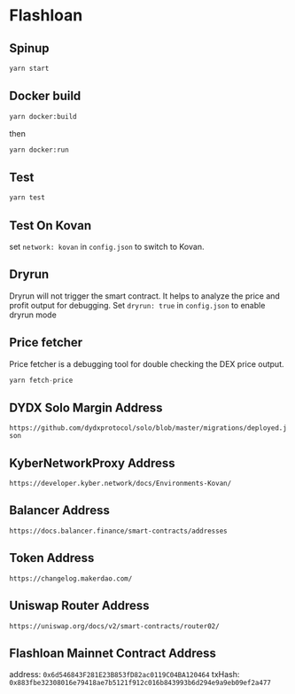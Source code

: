 # Flashloan

## Spinup

```bash
yarn start
```

## Docker build

```bash
yarn docker:build
```

then

```bash
yarn docker:run
```

## Test

```bash
yarn test
```

## Test On Kovan

set `network: kovan` in `config.json` to switch to Kovan.

## Dryrun

Dryrun will not trigger the smart contract. It helps to analyze the price and profit output for debugging. Set `dryrun: true` in `config.json` to enable dryrun mode

## Price fetcher

Price fetcher is a debugging tool for double checking the DEX price output.

```js
yarn fetch-price
```

## DYDX Solo Margin Address

`https://github.com/dydxprotocol/solo/blob/master/migrations/deployed.json`

## KyberNetworkProxy Address

`https://developer.kyber.network/docs/Environments-Kovan/`

## Balancer Address

`https://docs.balancer.finance/smart-contracts/addresses`

## Token Address

`https://changelog.makerdao.com/`

## Uniswap Router Address

`https://uniswap.org/docs/v2/smart-contracts/router02/`

## Flashloan Mainnet Contract Address

address: `0x6d546843F281E23B853fD82ac0119C04BA120464`
txHash: `0x883fbe32308016e79418ae7b5121f912c016b843993b6d294e9a9eb09ef2a477`
